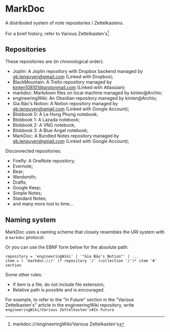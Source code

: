 # MarkDoc

A distributed system of note repositories / Zettelkastens.

For a brief history, refer to Various Zettelkasten's[^varzet].

## Repositories

These repositories are (in chronological order):

- Joplin: A Joplin repository with Dropbox backend managed by gb.lenguyen@gmail.com (Linked with Dropbox);
- BlackMountain: A Trello repository managed by kinten108101@protonmail.com (Linked with Atlassian);
- markdoc: Markdown files on local machine managed by kinten@Archio;
- engineeringWiki: An Obsidian repository managed by kinten@Archio;
- Gia Bảo's Notion: A Notion repository managed by gb.lenguyen@gmail.com (Linked with Google Account);
- Blobbook 0: A Le Hong Phong notebook;
- Blobbook 1: A Lazada notebook;
- Blobbook 2: A VNG notebook;
- Blobbook 3: A Blue Angel notebook;
- MarkDoc: A Bundled Notes repository managed by gb.lenguyen@gmail.com (Linked with Google Account);

Disconnected repositories:

- Firefly: A OneNote repository;
- Evernote;
- Bear;
- Werdsmith;
- Drafts;
- Google Keep;
- Simple Notes;
- Standard Notes;
- and many more lost to time...

## Naming system

MarkDoc uses a naming scheme that closely resembles the URI system with a `markdoc` protocol.

Or you can use the EBNF form below for the absolute path:

```
repository = 'engineeringWiki' | '"Gia Bảo's Notion"' | ...
item = ( 'markdoc:///' )? repository '/' (collection '/')* item '#' section
```

Some other rules:

- If item is a file, do not include file extension;
- Relative path is possible and is encouraged.

For example, to refer to the "In Future" section in the "Various Zettelkasten's" article in the engineeringWiki repository, write `engineeringWiki/Various Zettelkasten's#In Future`

[^varzet]: markdoc:///engineeringWiki/Various Zettelkasten's
